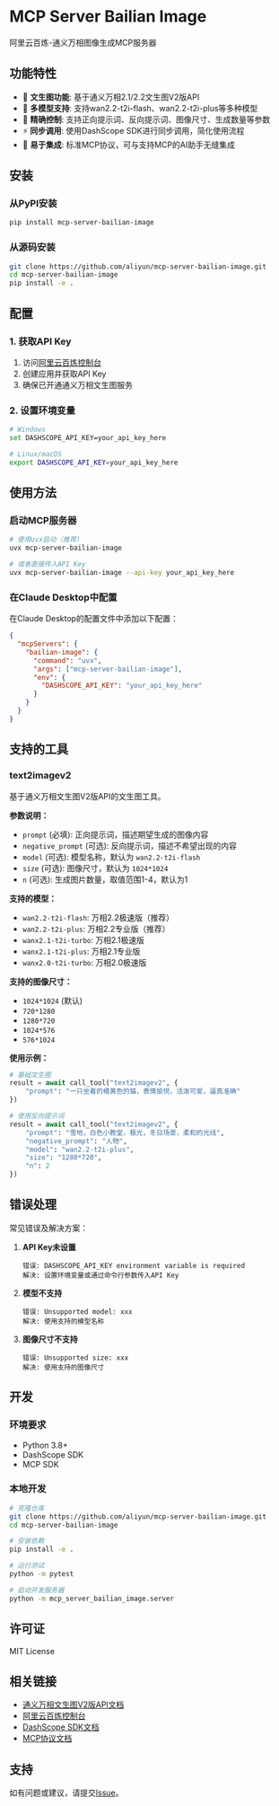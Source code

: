 # MCP Server Bailian Image

阿里云百炼-通义万相图像生成MCP服务器

## 功能特性

- 🎨 **文生图功能**: 基于通义万相2.1/2.2文生图V2版API
- 🚀 **多模型支持**: 支持wan2.2-t2i-flash、wan2.2-t2i-plus等多种模型
- 🎯 **精确控制**: 支持正向提示词、反向提示词、图像尺寸、生成数量等参数
- ⚡ **同步调用**: 使用DashScope SDK进行同步调用，简化使用流程
- 🔧 **易于集成**: 标准MCP协议，可与支持MCP的AI助手无缝集成

## 安装

### 从PyPI安装

```bash
pip install mcp-server-bailian-image
```

### 从源码安装

```bash
git clone https://github.com/aliyun/mcp-server-bailian-image.git
cd mcp-server-bailian-image
pip install -e .
```

## 配置

### 1. 获取API Key

1. 访问[阿里云百炼控制台](https://bailian.console.aliyun.com/)
2. 创建应用并获取API Key
3. 确保已开通通义万相文生图服务

### 2. 设置环境变量

```bash
# Windows
set DASHSCOPE_API_KEY=your_api_key_here

# Linux/macOS
export DASHSCOPE_API_KEY=your_api_key_here
```

## 使用方法

### 启动MCP服务器

```bash
# 使用uvx启动（推荐）
uvx mcp-server-bailian-image

# 或者直接传入API Key
uvx mcp-server-bailian-image --api-key your_api_key_here
```

### 在Claude Desktop中配置

在Claude Desktop的配置文件中添加以下配置：

```json
{
  "mcpServers": {
    "bailian-image": {
      "command": "uvx",
      "args": ["mcp-server-bailian-image"],
      "env": {
        "DASHSCOPE_API_KEY": "your_api_key_here"
      }
    }
  }
}
```

## 支持的工具

### text2imagev2

基于通义万相文生图V2版API的文生图工具。

**参数说明：**

- `prompt` (必填): 正向提示词，描述期望生成的图像内容
- `negative_prompt` (可选): 反向提示词，描述不希望出现的内容
- `model` (可选): 模型名称，默认为 `wan2.2-t2i-flash`
- `size` (可选): 图像尺寸，默认为 `1024*1024`
- `n` (可选): 生成图片数量，取值范围1-4，默认为1

**支持的模型：**

- `wan2.2-t2i-flash`: 万相2.2极速版（推荐）
- `wan2.2-t2i-plus`: 万相2.2专业版（推荐）
- `wanx2.1-t2i-turbo`: 万相2.1极速版
- `wanx2.1-t2i-plus`: 万相2.1专业版
- `wanx2.0-t2i-turbo`: 万相2.0极速版

**支持的图像尺寸：**

- `1024*1024` (默认)
- `720*1280`
- `1280*720`
- `1024*576`
- `576*1024`

**使用示例：**

```python
# 基础文生图
result = await call_tool("text2imagev2", {
    "prompt": "一只坐着的橘黄色的猫，表情愉悦，活泼可爱，逼真准确"
})

# 使用反向提示词
result = await call_tool("text2imagev2", {
    "prompt": "雪地，白色小教堂，极光，冬日场景，柔和的光线",
    "negative_prompt": "人物",
    "model": "wan2.2-t2i-plus",
    "size": "1280*720",
    "n": 2
})
```

## 错误处理

常见错误及解决方案：

1. **API Key未设置**
   ```
   错误: DASHSCOPE_API_KEY environment variable is required
   解决: 设置环境变量或通过命令行参数传入API Key
   ```

2. **模型不支持**
   ```
   错误: Unsupported model: xxx
   解决: 使用支持的模型名称
   ```

3. **图像尺寸不支持**
   ```
   错误: Unsupported size: xxx
   解决: 使用支持的图像尺寸
   ```

## 开发

### 环境要求

- Python 3.8+
- DashScope SDK
- MCP SDK

### 本地开发

```bash
# 克隆仓库
git clone https://github.com/aliyun/mcp-server-bailian-image.git
cd mcp-server-bailian-image

# 安装依赖
pip install -e .

# 运行测试
python -m pytest

# 启动开发服务器
python -m mcp_server_bailian_image.server
```

## 许可证

MIT License

## 相关链接

- [通义万相文生图V2版API文档](https://help.aliyun.com/zh/model-studio/text-to-image-v2-api-reference)
- [阿里云百炼控制台](https://bailian.console.aliyun.com/)
- [DashScope SDK文档](https://help.aliyun.com/zh/dashscope/)
- [MCP协议文档](https://github.com/modelcontextprotocol/specification)

## 支持

如有问题或建议，请提交[Issue](https://github.com/aliyun/mcp-server-bailian-image/issues)。